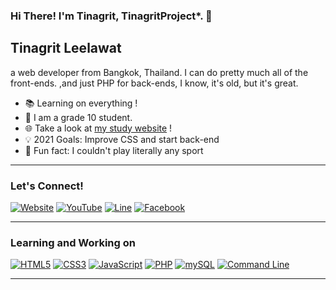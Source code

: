 ### Hi There! I'm Tinagrit, TinagritProject*. 👋

## Tinagrit Leelawat
a web developer from Bangkok, Thailand. I can do pretty much all of the front-ends.
,and just PHP for back-ends, I know, it's old, but it's great.

- 📚 Learning on everything !
- 🏫 I am a grade 10 student.
- 🌐 Take a look at <a href="https://study.tinagrit.com">my study website</a> !
- 💡 2021 Goals: Improve CSS and start back-end
- 🎾 Fun fact: I couldn't play literally any sport

---

### Let's Connect!
<p id="learningandworkingon">
<a href="https://tinagrit.github.io"><img alt="Website" src="https://img.shields.io/badge/Website-FB7A24?logo=xampp&logoColor=white&style=for-the-badge" /></a>
<a href="https://www.youtube.com/channel/UCqcyEn7BCuUXSn1_vIUcvcQ"><img alt="YouTube" src="https://img.shields.io/badge/YouTube-FF0000?logo=youtube&logoColor=white&style=for-the-badge" /></a>
<a href="http://line.me/ti/p/~tinagritleelawat"><img alt="Line" src="https://img.shields.io/badge/Line-00C300?logo=line&logoColor=white&style=for-the-badge" /></a>
<a href="https://facebook.com/tinagrit.leelawat.1"><img alt="Facebook" src="https://img.shields.io/badge/Facebook-1877F2?logo=facebook&logoColor=white&style=for-the-badge" />
</p></a>

---
### Learning and Working on
<p>
<a href="#learningandworkingon"><img title="I'd like to remind you that HTML is not a programming language." alt="HTML5" src="https://img.shields.io/badge/HTML5-E34F26?logo=html5&logoColor=white&style=for-the-badge" /></a>
<a href="#learningandworkingon"><img title="Cascading Style Sheet, that makes websites beautiful" alt="CSS3" src="https://img.shields.io/badge/CSS3-1572B6?logo=css3&logoColor=white&style=for-the-badge" /></a>
<a href="#learningandworkingon"><img title="Yes Yes Yes! JavaScript is a programming language!" alt="JavaScript" src="https://img.shields.io/badge/JavaScript-F7DF1E?logo=javascript&logoColor=black&style=for-the-badge" /></a>
<a href="#learningandworkingon"><img title="But PHP output is HTML, well, can we call it a back-end version of HTML?" alt="PHP" src="https://img.shields.io/badge/PHP-777BB4?logo=php&logoColor=white&style=for-the-badge" /></a>
<a href="#learningandworkingon"><img title="Please DON'T SQL INJECT ME." alt="mySQL" src="https://img.shields.io/badge/mySQL-4479A1?logo=mysql&logoColor=white&style=for-the-badge" /></a>
<a href="#learningandworkingon"><img title="well, this is not a language, let's say i use git version control." alt="Command Line" src="https://img.shields.io/badge/Git-0078D6?logo=git&logoColor=white&style=for-the-badge" /></a>
  </p>
  
---
